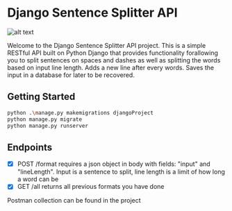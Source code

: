 # Django Sentence Splitter API

![alt text](https://gifdb.com/images/high/serious-cat-typing-hackerman-qgrfg5492xx3dyi5.webp)

Welcome to the Django Sentence Splitter API project. This is a simple RESTful API built on Python Django that provides functionality forallowing you to split sentences on spaces and dashes
as well as splitting the words based on input line length. Adds a new line after every words. Saves the input in a database for later to be recovered.


## Getting Started

```bash
python .\manage.py makemigrations djangoProject
python manage.py migrate  
python manage.py runserver   
```


## Endpoints
- [X] POST /format  requires a json object in body with fields: "input" and "lineLength". Input is a sentence to split, line length is a limit of how long a word can be
- [X] GET /all returns all previous formats you have done

Postman collection can be found in the project
